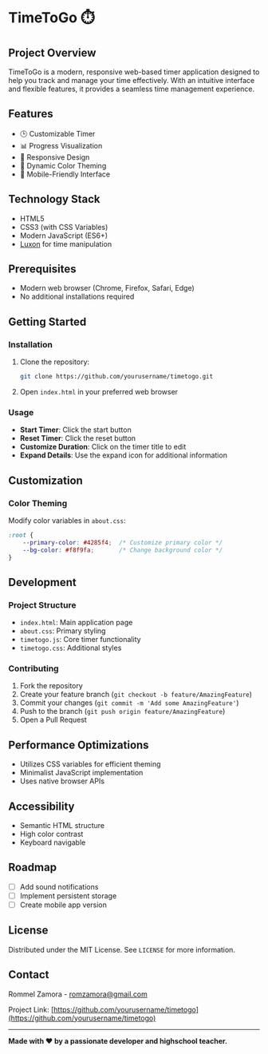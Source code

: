 # TimeToGo ⏱️

## Project Overview

TimeToGo is a modern, responsive web-based timer application designed to help you track and manage your time effectively. With an intuitive interface and flexible features, it provides a seamless time management experience.

## Features

- 🕒 Customizable Timer
- 📊 Progress Visualization
- 🎨 Responsive Design
- 🌈 Dynamic Color Theming
- 📱 Mobile-Friendly Interface

## Technology Stack

- HTML5
- CSS3 (with CSS Variables)
- Modern JavaScript (ES6+)
- [Luxon](https://moment.github.io/luxon/) for time manipulation

## Prerequisites

- Modern web browser (Chrome, Firefox, Safari, Edge)
- No additional installations required

## Getting Started

### Installation

1. Clone the repository:
   ```bash
   git clone https://github.com/yourusername/timetogo.git
   ```

2. Open `index.html` in your preferred web browser

### Usage

- **Start Timer**: Click the start button
- **Reset Timer**: Click the reset button
- **Customize Duration**: Click on the timer title to edit
- **Expand Details**: Use the expand icon for additional information

## Customization

### Color Theming

Modify color variables in `about.css`:
```css
:root {
    --primary-color: #4285f4;  /* Customize primary color */
    --bg-color: #f8f9fa;       /* Change background color */
}
```

## Development

### Project Structure

- `index.html`: Main application page
- `about.css`: Primary styling
- `timetogo.js`: Core timer functionality
- `timetogo.css`: Additional styles

### Contributing

1. Fork the repository
2. Create your feature branch (`git checkout -b feature/AmazingFeature`)
3. Commit your changes (`git commit -m 'Add some AmazingFeature'`)
4. Push to the branch (`git push origin feature/AmazingFeature`)
5. Open a Pull Request

## Performance Optimizations

- Utilizes CSS variables for efficient theming
- Minimalist JavaScript implementation
- Uses native browser APIs

## Accessibility

- Semantic HTML structure
- High color contrast
- Keyboard navigable

## Roadmap

- [ ] Add sound notifications
- [ ] Implement persistent storage
- [ ] Create mobile app version

## License

Distributed under the MIT License. See `LICENSE` for more information.

## Contact

Rommel Zamora - [romzamora@gmail.com](mailto:romzamora@gmail.com)

Project Link: [https://github.com/yourusername/timetogo](https://github.com/yourusername/timetogo)

---

**Made with ❤️ by a passionate developer and highschool teacher.**
